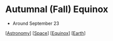 # Autumnal (Fall) Equinox

- Around September 23

[[Astronomy]] [[Space]] [[Equinox]] [[Earth]]

[//begin]: # "Autogenerated link references for markdown compatibility"
[Astronomy]: astronomy "Astronomy"
[Space]: space "Space"
[Equinox]: equinox "Equinox"
[Earth]: earth "Earth 🜨"
[//end]: # "Autogenerated link references"